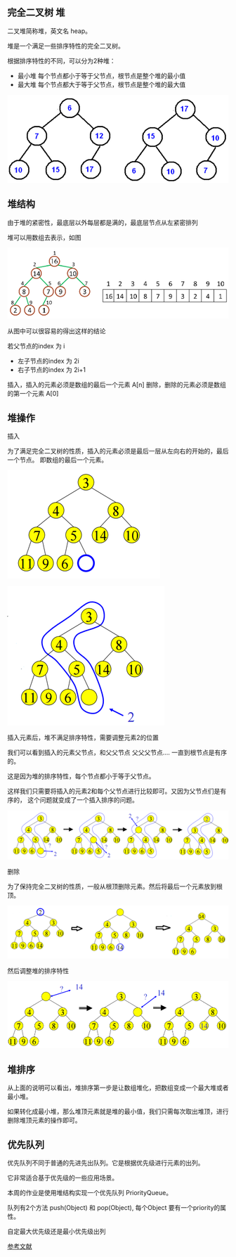 
完全二叉树 堆
---------

二叉堆简称堆，英文名 heap。

堆是一个满足一些排序特性的完全二叉树。

根据排序特性的不同，可以分为2种堆：

* 最小堆 每个节点都小于等于父节点，根节点是整个堆的最小值
* 最大堆 每个节点都大于等于父节点，根节点是整个堆的最大值

![](heap.png)


堆结构
----
由于堆的紧密性，最底层以外每层都是满的，最底层节点从左紧密排列

堆可以用数组去表示，如图

![](heap-and-array.png)

从图中可以很容易的得出这样的结论

若父节点的index 为 i
* 左子节点的index 为 2i
* 右子节点的index 为 2i+1

插入，插入的元素必须是数组的最后一个元素 A[n]
删除，删除的元素必须是数组的第一个元素 A[0]

堆操作
---
插入

为了满足完全二叉树的性质，插入的元素必须是最后一层从左向右的开始的，最后一个节点。
即数组的最后一个元素。


![插入元素2](heapins1.png)


![插入元素2](heapins2.png)

插入元素后，堆不满足排序特性，需要调整元素2的位置

我们可以看到插入的元素父节点，和父父节点 父父父节点.... 一直到根节点是有序的。

这是因为堆的排序特性，每个节点都小于等于父节点。

这样我们只需要将插入的元素2和每个父节点进行比较即可。又因为父节点们是有序的，
这个问题就变成了一个插入排序的问题。

![插入元素2](heapins3.png)


删除

为了保持完全二叉树的性质，一般从根顶删除元素。然后将最后一个元素放到根顶。

![删除元素](heapdel1.png)

然后调整堆的排序特性

![删除元素](heapdel2.png)


堆排序
---

从上面的说明可以看出，堆排序第一步是让数组堆化，把数组变成一个最大堆或者最小堆。

如果转化成最小堆，那么堆顶元素就是堆的最小值，我们只需每次取出堆顶，进行删除堆顶元素的操作即可。

优先队列
----
优先队列不同于普通的先进先出队列。它是根据优先级进行元素的出列。

它非常适合基于优先级的一些应用场景。

本周的作业是使用堆结构实现一个优先队列 PriorityQueue。

队列有2个方法 push(Object) 和 pop(Object), 每个Object 要有一个priority的属性。

自定最大优先级还是最小优先级出列


[参考文献](https://courses.cs.washington.edu/courses/cse373/06sp/handouts/lecture10.pdf)

